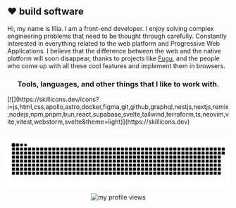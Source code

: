 
## :heart: build software

Hi, my name is Illia. I am a front-end developer. I enjoy solving complex engineering problems that need to be thought through carefully. Constantly interested in everything related to the web platform and Progressive Web Applications. I believe that the difference between the web and the native platform will soon disappear, thanks to projects like [Fugu](https://fugu-tracker.web.app/), and the people who come up with all these cool features and implement them in browsers.

 <h3 align="center">Tools, languages, and other things that I like to work with.</h3>
 [![](https://skillicons.dev/icons?i=js,html,css,apollo,astro,docker,figma,git,github,graphql,nestjs,nextjs,remix,nodejs,npm,pnpm,bun,react,supabase,svelte,tailwind,terraform,ts,neovim,vite,vitest,webstorm,svelte&theme=light)](https://skillicons.dev)


<p align="center">&nbsp;<img align="center" src="snake.svg" alt="my github stats in game" /></p>

<p align="center"> <img src="https://komarev.com/ghpvc/?username=barto-dev&label=Profile%20views&color=brightgreen&style=flat" alt="my profile views" /></p>
<!--
**Barto-dev/Barto-dev** is a ✨ _special_ ✨ repository because its `README.md` (this file) appears on your GitHub profile.
### Hi there 👋
Here are some ideas to get you started:
![alt text](https://i.ibb.co/0BGM10V/logo.png)

- 🔭 I’m currently working on ...
- 🌱 I’m currently learning ...
- 👯 I’m looking to collaborate on ...
- 🤔 I’m looking for help with ...
- 💬 Ask me about ...
- 📫 How to reach me: ...
- 😄 Pronouns: ...
- ⚡ Fun fact: ...
-->
